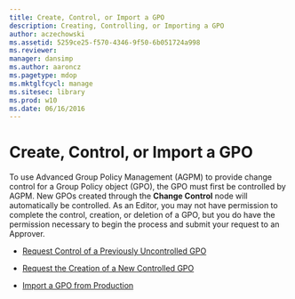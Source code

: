 ```yaml
---
title: Create, Control, or Import a GPO
description: Creating, Controlling, or Importing a GPO
author: aczechowski
ms.assetid: 5259ce25-f570-4346-9f50-6b051724a998
ms.reviewer: 
manager: dansimp
ms.author: aaroncz
ms.pagetype: mdop
ms.mktglfcycl: manage
ms.sitesec: library
ms.prod: w10
ms.date: 06/16/2016
---
```



# Create, Control, or Import a GPO


To use Advanced Group Policy Management (AGPM) to provide change control for a Group Policy object (GPO), the GPO must first be controlled by AGPM. New GPOs created through the **Change Control** node will automatically be controlled. As an Editor, you may not have permission to complete the control, creation, or deletion of a GPO, but you do have the permission necessary to begin the process and submit your request to an Approver.

-   [Request Control of a Previously Uncontrolled GPO](request-control-of-a-previously-uncontrolled-gpo.md)

-   [Request the Creation of a New Controlled GPO](request-the-creation-of-a-new-controlled-gpo.md)

-   [Import a GPO from Production](import-a-gpo-from-production-editor.md)

 

 





